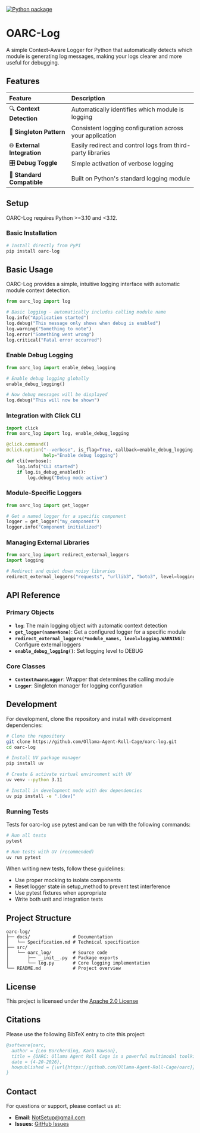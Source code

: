 [![Python package](https://github.com/Ollama-Agent-Roll-Cage/oarc-log/actions/workflows/python-package.yml/badge.svg)](https://github.com/Ollama-Agent-Roll-Cage/oarc-log/actions/workflows/python-package.yml)

# OARC-Log

A simple Context-Aware Logger for Python that automatically detects which module is generating log messages, making your logs clearer and more useful for debugging.

## Features

| Feature                     | Description                                                  |
| :-------------------------- | :----------------------------------------------------------- |
| 🔍 **Context Detection**    | Automatically identifies which module is logging             |
| 🔄 **Singleton Pattern**    | Consistent logging configuration across your application     |
| 🌐 **External Integration** | Easily redirect and control logs from third-party libraries  |
| 🎛️ **Debug Toggle**        | Simple activation of verbose logging                         |
| 🧩 **Standard Compatible**  | Built on Python's standard logging module                   |

## Setup

OARC-Log requires Python >=3.10 and <3.12.

### Basic Installation

```bash
# Install directly from PyPI
pip install oarc-log
```

## Basic Usage

OARC-Log provides a simple, intuitive logging interface with automatic module context detection.

```python
from oarc_log import log

# Basic logging - automatically includes calling module name
log.info("Application started")
log.debug("This message only shows when debug is enabled")
log.warning("Something to note")
log.error("Something went wrong")
log.critical("Fatal error occurred")
```

### Enable Debug Logging

```python
from oarc_log import enable_debug_logging

# Enable debug logging globally
enable_debug_logging()

# Now debug messages will be displayed
log.debug("This will now be shown")
```

### Integration with Click CLI

```python
import click
from oarc_log import log, enable_debug_logging

@click.command()
@click.option("--verbose", is_flag=True, callback=enable_debug_logging, 
              help="Enable debug logging")
def cli(verbose):
    log.info("CLI started")
    if log.is_debug_enabled():
        log.debug("Debug mode active")
```

### Module-Specific Loggers

```python
from oarc_log import get_logger

# Get a named logger for a specific component
logger = get_logger("my_component")
logger.info("Component initialized")
```

### Managing External Libraries

```python
from oarc_log import redirect_external_loggers
import logging

# Redirect and quiet down noisy libraries
redirect_external_loggers("requests", "urllib3", "boto3", level=logging.WARNING)
```

## API Reference

### Primary Objects

- **`log`**: The main logging object with automatic context detection
- **`get_logger(name=None)`**: Get a configured logger for a specific module
- **`redirect_external_loggers(*module_names, level=logging.WARNING)`**: Configure external loggers
- **`enable_debug_logging()`**: Set logging level to DEBUG

### Core Classes

- **`ContextAwareLogger`**: Wrapper that determines the calling module
- **`Logger`**: Singleton manager for logging configuration

## Development

For development, clone the repository and install with development dependencies:

```bash
# Clone the repository
git clone https://github.com/Ollama-Agent-Roll-Cage/oarc-log.git
cd oarc-log

# Install UV package manager
pip install uv

# Create & activate virtual environment with UV
uv venv --python 3.11

# Install in development mode with dev dependencies
uv pip install -e ".[dev]"
```

### Running Tests

Tests for oarc-log use pytest and can be run with the following commands:

```bash
# Run all tests
pytest

# Run tests with UV (recommended)
uv run pytest
```

When writing new tests, follow these guidelines:
- Use proper mocking to isolate components
- Reset logger state in setup_method to prevent test interference
- Use pytest fixtures when appropriate
- Write both unit and integration tests

## Project Structure

```
oarc-log/
├── docs/                # Documentation
│   └── Specification.md # Technical specification
├── src/
│   └── oarc_log/        # Source code
│       ├── __init__.py  # Package exports
│       └── log.py       # Core logging implementation
└── README.md            # Project overview
```

## License

This project is licensed under the [Apache 2.0 License](LICENSE)

## Citations

Please use the following BibTeX entry to cite this project:

```bibtex
@software{oarc,
  author = {Leo Borcherding, Kara Rawson},
  title = {OARC: Ollama Agent Roll Cage is a powerful multimodal toolkit for AI interactions, automation, and workflows.},
  date = {4-20-2026},
  howpublished = {\url{https://github.com/Ollama-Agent-Roll-Cage/oarc}}
}
```

## Contact

For questions or support, please contact us at:

- **Email**: <NotSetup@gmail.com>
- **Issues**: [GitHub Issues](https://github.com/Ollama-Agent-Roll-Cage/oarc-log/issues)
